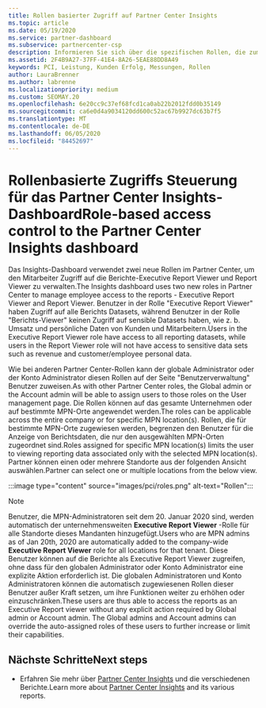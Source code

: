 ```yaml
---
title: Rollen basierter Zugriff auf Partner Center Insights
ms.topic: article
ms.date: 05/19/2020
ms.service: partner-dashboard
ms.subservice: partnercenter-csp
description: Informieren Sie sich über die spezifischen Rollen, die zum Anzeigen von Partner Center Insights-Berichten erforderlich sind Hierzu gehören die Rollen des Executive Report Viewer und der Berichts-Viewer.
ms.assetid: 2F4B9A27-37FF-41E4-8A26-5EAE88DD8A49
keywords: PCI, Leistung, Kunden Erfolg, Messungen, Rollen
author: LauraBrenner
ms.author: labrenne
ms.localizationpriority: medium
ms.custom: SEOMAY.20
ms.openlocfilehash: 6e20cc9c37ef68fcd1ca0ab22b2012fdd0b35149
ms.sourcegitcommit: ca6e0d4a9034120dd600c52ac67b9927dc63b7f5
ms.translationtype: MT
ms.contentlocale: de-DE
ms.lasthandoff: 06/05/2020
ms.locfileid: "84452697"
---
```

# <a name="role-based-access-control-to-the-partner-center-insights-dashboard"></a><span data-ttu-id="30b71-105">Rollenbasierte Zugriffs Steuerung für das Partner Center Insights-Dashboard</span><span class="sxs-lookup"><span data-stu-id="30b71-105">Role-based access control to the Partner Center Insights dashboard</span></span>

<span data-ttu-id="30b71-106">Das Insights-Dashboard verwendet zwei neue Rollen im Partner Center, um den Mitarbeiter Zugriff auf die Berichte-Executive Report Viewer und Report Viewer zu verwalten.</span><span class="sxs-lookup"><span data-stu-id="30b71-106">The Insights dashboard uses two new roles in Partner Center to manage employee access to the reports - Executive Report Viewer and Report Viewer.</span></span>  <span data-ttu-id="30b71-107">Benutzer in der Rolle "Executive Report Viewer" haben Zugriff auf alle Berichts Datasets, während Benutzer in der Rolle "Berichts-Viewer" keinen Zugriff auf sensible Datasets haben, wie z. b. Umsatz und persönliche Daten von Kunden und Mitarbeitern.</span><span class="sxs-lookup"><span data-stu-id="30b71-107">Users in the Executive Report Viewer role have access to all reporting datasets, while users in the Report Viewer role will not have access to sensitive data sets such as revenue and customer/employee personal data.</span></span>  

<span data-ttu-id="30b71-108">Wie bei anderen Partner Center-Rollen kann der globale Administrator oder der Konto Administrator diesen Rollen auf der Seite "Benutzerverwaltung" Benutzer zuweisen.</span><span class="sxs-lookup"><span data-stu-id="30b71-108">As with other Partner Center roles, the Global admin or the Account admin will be able to assign users to those roles on the User management page.</span></span> <span data-ttu-id="30b71-109">Die Rollen können auf das gesamte Unternehmen oder auf bestimmte MPN-Orte angewendet werden.</span><span class="sxs-lookup"><span data-stu-id="30b71-109">The roles can be applicable across the entire company or for specific MPN location(s).</span></span> <span data-ttu-id="30b71-110">Rollen, die für bestimmte MPN-Orte zugewiesen werden, begrenzen den Benutzer für die Anzeige von Berichtsdaten, die nur den ausgewählten MPN-Orten zugeordnet sind.</span><span class="sxs-lookup"><span data-stu-id="30b71-110">Roles assigned for specific MPN location(s) limits the user to viewing reporting data associated only with the selected MPN location(s).</span></span> <span data-ttu-id="30b71-111">Partner können einen oder mehrere Standorte aus der folgenden Ansicht auswählen.</span><span class="sxs-lookup"><span data-stu-id="30b71-111">Partner can select one or multiple locations from the below view.</span></span>

:::image type="content" source="images/pci/roles.png" alt-text="Rollen":::

>[!Note]
> <span data-ttu-id="30b71-113">Benutzer, die MPN-Administratoren seit dem 20. Januar 2020 sind, werden automatisch der unternehmensweiten **Executive Report Viewer** -Rolle für alle Standorte dieses Mandanten hinzugefügt.</span><span class="sxs-lookup"><span data-stu-id="30b71-113">Users who are MPN admins as of Jan 20th, 2020 are automatically added to the company-wide **Executive Report Viewer** role for all locations for that tenant.</span></span> <span data-ttu-id="30b71-114">Diese Benutzer können auf die Berichte als Executive Report Viewer zugreifen, ohne dass für den globalen Administrator oder Konto Administrator eine explizite Aktion erforderlich ist. Die globalen Administratoren und Konto Administratoren können die automatisch zugewiesenen Rollen dieser Benutzer außer Kraft setzen, um ihre Funktionen weiter zu erhöhen oder einzuschränken.</span><span class="sxs-lookup"><span data-stu-id="30b71-114">These users are thus able to access the reports as an Executive Report viewer without any explicit action required by Global admin or Account admin. The Global admins and Account admins can override the auto-assigned roles of these users to further increase or limit their capabilities.</span></span>

## <a name="next-steps"></a><span data-ttu-id="30b71-115">Nächste Schritte</span><span class="sxs-lookup"><span data-stu-id="30b71-115">Next steps</span></span>

- <span data-ttu-id="30b71-116">Erfahren Sie mehr über [Partner Center Insights](partner-center-insights.md) und die verschiedenen Berichte.</span><span class="sxs-lookup"><span data-stu-id="30b71-116">Learn more about [Partner Center Insights](partner-center-insights.md) and its various reports.</span></span>
